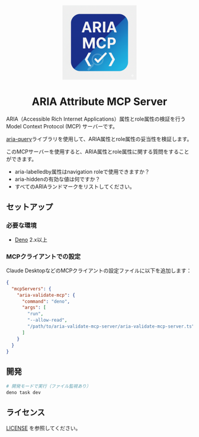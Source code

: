 <p align="center">
  <img src="./logo.png" alt="ARIA Attribute MCP Server ロゴ" width="200" height="200">
</p>

<h1 align="center">ARIA Attribute MCP Server</h1>

ARIA（Accessible Rich Internet Applications）属性とrole属性の検証を行うModel
Context Protocol (MCP) サーバーです。

[aria-query](https://github.com/A11yance/aria-query)ライブラリを使用して、ARIA属性とrole属性の妥当性を検証します。

このMCPサーバーを使用すると、ARIA属性とrole属性に関する質問をすることができます。

- aria-labelledby属性はnavigation roleで使用できますか？
- aria-hiddenの有効な値は何ですか？
- すべてのARIAランドマークをリストしてください。

## セットアップ

### 必要な環境

- [Deno](https://deno.land/) 2.x以上

### MCPクライアントでの設定

Claude DesktopなどのMCPクライアントの設定ファイルに以下を追加します：

```json
{
  "mcpServers": {
    "aria-validate-mcp": {
      "command": "deno",
      "args": [
        "run",
        "--allow-read",
        "/path/to/aria-validate-mcp-server/aria-validate-mcp-server.ts"
      ]
    }
  }
}
```

## 開発

```bash
# 開発モードで実行（ファイル監視あり）
deno task dev
```

## ライセンス

[LICENSE](./LICENSE) を参照してください。
